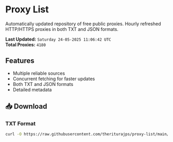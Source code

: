 # Proxy List

Automatically updated repository of free public proxies. Hourly refreshed HTTP/HTTPS proxies in both TXT and JSON formats.

**Last Updated:** `Saturday 24-05-2025 11:06:42 UTC`  
**Total Proxies:** `4180`

## Features
- Multiple reliable sources
- Concurrent fetching for faster updates
- Both TXT and JSON formats
- Detailed metadata

## 📥 Download

### TXT Format
```bash
curl -O https://raw.githubusercontent.com/theriturajps/proxy-list/main/proxies.txt